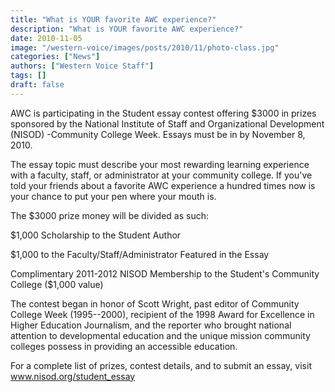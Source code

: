 ```yaml
---
title: "What is YOUR favorite AWC experience?"
description: "What is YOUR favorite AWC experience?"
date: 2010-11-05
image: "/western-voice/images/posts/2010/11/photo-class.jpg"
categories: ["News"]
authors: ["Western Voice Staff"]
tags: []
draft: false
---
```

AWC is participating in the Student essay contest offering $3000 in prizes sponsored by the National Institute of Staff and Organizational Development (NISOD) -Community College Week. Essays must be in by November 8, 2010.

The essay topic must describe your most rewarding learning experience with a faculty, staff, or administrator at your community college. If you've told your friends about a favorite AWC experience a hundred times now is your chance to put your pen where your mouth is.

The $3000 prize money will be divided as such:

$1,000 Scholarship to the Student Author

$1,000 to the Faculty/Staff/Administrator Featured in the Essay

Complimentary 2011-2012 NISOD Membership to the Student's Community College ($1,000 value)

The contest began in honor of Scott Wright, past editor of Community College Week (1995--2000), recipient of the 1998 Award for Excellence in Higher Education Journalism, and the reporter who brought national attention to developmental education and the unique mission community colleges possess in providing an accessible education.

For a complete list of prizes, contest details, and to submit an essay, visit www.nisod.org/student_essay